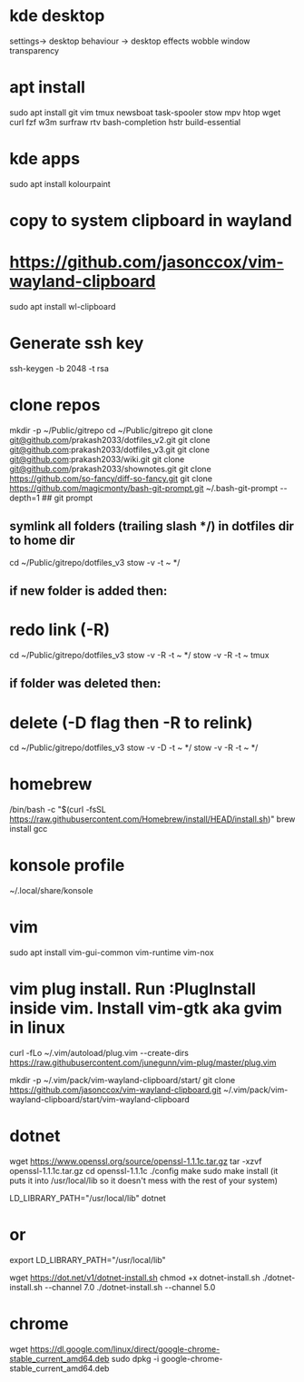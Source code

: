 # kde desktop
settings-> desktop behaviour -> desktop effects
wobble window
transparency

# apt install
sudo apt install git vim tmux newsboat task-spooler stow mpv htop wget curl fzf w3m surfraw rtv bash-completion hstr build-essential
# kde apps
sudo apt install kolourpaint

# copy to system clipboard in wayland
# https://github.com/jasonccox/vim-wayland-clipboard
sudo apt install wl-clipboard

# Generate ssh key
ssh-keygen -b 2048 -t rsa

# clone repos
mkdir -p ~/Public/gitrepo
cd ~/Public/gitrepo
git clone git@github.com/prakash2033/dotfiles_v2.git
git clone git@github.com:prakash2033/dotfiles_v3.git
git clone git@github.com:prakash2033/wiki.git
git clone git@github.com/prakash2033/shownotes.git
git clone https://github.com/so-fancy/diff-so-fancy.git
git clone https://github.com/magicmonty/bash-git-prompt.git ~/.bash-git-prompt --depth=1 ## git prompt

## symlink all folders (trailing slash */) in dotfiles dir to home dir
cd ~/Public/gitrepo/dotfiles_v3
stow -v -t ~ */

## if new folder is added then:
# redo link (-R)
cd ~/Public/gitrepo/dotfiles_v3
stow -v -R -t ~ */
stow -v -R -t ~ tmux

## if folder was deleted then:
# delete (-D flag then -R to relink)
cd ~/Public/gitrepo/dotfiles_v3
stow -v -D -t ~ */
stow -v -R -t ~ */

# homebrew
/bin/bash -c "$(curl -fsSL https://raw.githubusercontent.com/Homebrew/install/HEAD/install.sh)"
brew install gcc

# konsole profile
~/.local/share/konsole

# vim
sudo apt install  vim-gui-common vim-runtime vim-nox
# vim plug install. Run :PlugInstall inside vim. Install vim-gtk aka gvim in linux
curl -fLo ~/.vim/autoload/plug.vim --create-dirs \
https://raw.githubusercontent.com/junegunn/vim-plug/master/plug.vim

mkdir -p ~/.vim/pack/vim-wayland-clipboard/start/
git clone https://github.com/jasonccox/vim-wayland-clipboard.git ~/.vim/pack/vim-wayland-clipboard/start/vim-wayland-clipboard

# dotnet
wget https://www.openssl.org/source/openssl-1.1.1c.tar.gz
tar -xzvf openssl-1.1.1c.tar.gz
cd openssl-1.1.1c
./config
make
sudo make install (it puts it into /usr/local/lib so it doesn't mess with the rest of your system)

LD_LIBRARY_PATH="/usr/local/lib" dotnet
# or
export LD_LIBRARY_PATH="/usr/local/lib"


wget https://dot.net/v1/dotnet-install.sh
chmod +x dotnet-install.sh
./dotnet-install.sh --channel 7.0
./dotnet-install.sh --channel 5.0

# chrome
wget https://dl.google.com/linux/direct/google-chrome-stable_current_amd64.deb
sudo dpkg -i google-chrome-stable_current_amd64.deb
